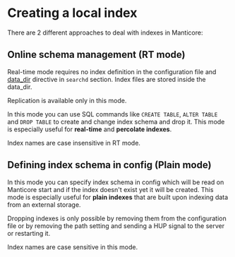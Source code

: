 # Creating a local index

There are 2 different approaches to deal with indexes in Manticore:
## Online schema management (RT mode)
Real-time mode requires no index definition in the configuration file and [data_dir](Server_settings/Searchd.md#data_dir) directive in `searchd` section. Index files are stored inside the data_dir.

Replication is available only in this mode.

In this mode you can use SQL commands like `CREATE TABLE`, `ALTER TABLE` and `DROP TABLE` to create and change index schema and drop it. This mode is especially useful for **real-time** and **percolate indexes**.

Index names are case insensitive in RT mode.

## Defining index schema in config (Plain mode)
In this mode you can specify index schema in config which will be read on Manticore start and if the index doesn't exist yet it will be created. This mode is especially useful for **plain indexes** that are built upon indexing data from an external storage.

Dropping indexes is only possible by removing them from the configuration file or by removing the path setting and sending a HUP signal to the server or restarting it.

Index names are case sensitive in this mode.